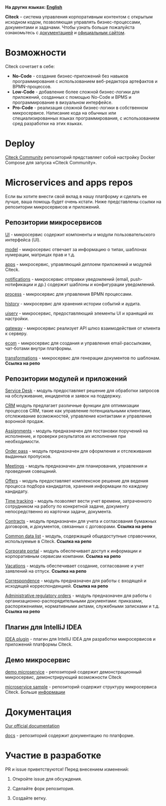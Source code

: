 **На других языках: [English](README.EN.MD)**

**Citeck** – система управления корпоративным контентом с открытым исходном кодом, позволяющая управлять бизнес-процессами, документами и задачами.
Чтобы узнать больше пожалуйста ознакомьтесь с [документацией](https://citeck-ecos.readthedocs.io/) и [официальным сайтом](https://www.citeck.ru/).

# Возможности

Citeck сочетает в себе:

* **No-Code** - создание бизнес-приложений без навыков программирования с использованием веб-редактора артефактов и BPMN-процессов.
* **Low-Code** - добавление более сложной бизнес-логики для приложений, созданных с помощью No-Code и BPMS и программирование в визуальном интерфейсе.
* **Pro-Code** - реализация сложной бизнес-логики в собственном микросервисе. Написание кода на обычных или специализированных языках программирования, с использованием сред разработки на этих языках.


# Deploy

[Citeck Community](https://github.com/Citeck/citeck-community) репозиторий представляет собой настройку Docker Compose для запуска «Citeck Community».


# Microservices and apps repos

Если вы хотите внести свой вклад в нашу платформу и сделать ее лучше, ваша помощь будет очень кстати. Ниже представлены ссылки на репозитории микросервисов и приложений.

## Репозитории микросервисов

[UI](https://github.com/Citeck/ecos-ui) - микросервис содержит компоненты и модули пользовательского интерфейса (UI).

[model](https://github.com/Citeck/ecos-model) - микросервис отвечает за информацию о типах, шаблонах нумерации, матрицах прав и т.д.

[apps](https://github.com/Citeck/ecos-apps) - микросервис, управляющий деплоем приложений и модулей Citeck.

[notifications](https://github.com/Citeck/ecos-notifications) - микросервис отправки уведомлений (email, push-нотификации и др.) содержит шаблоны и конфигурации уведомлений.

[process](https://github.com/Citeck/ecos-process) - микросервис для управления BPMN процессами.

[history](https://github.com/Citeck/ecos-history) - микросервис для хранения истории событий и аудита.

[uiserv](https://github.com/Citeck/ecos-uiserv) - микросервис, предоставляющий элементы UI и хранящий их настройки.

[gateway](https://github.com/Citeck/ecos-gateway) - микросервис реализует API шлюз взаимодействия от клиента к серверу.

[ecom](https://github.com/Citeck/ecos-ecom) - микросервис для создания и управления email-рассылками, чат-ботами внутри платформы.

[transformations]() - микросервис для генерации документов по шаблонам. **Ссылка на репо**

## Репозитории модулей и приложений

[Service Desk](https://github.com/Citeck/ecos-service-desk) - модуль предоставляет решение для обработки запросов на обслуживание, инцидентов и заявок на поддержку.

[CRM](https://github.com/Citeck/ecos-crm) модуль предлагает различные функции для оптимизации процессов CRM, такие как управление потенциальными клиентами, отслеживание возможностей, управление контактами и управление воронкой продаж.

[Assignments](https://github.com/Citeck/ecos-assignments) - модуль предназначен для постановки поручений на исполнение, и проверки результатов их исполнения при необходимости. 

[Order pass](https://github.com/Citeck/ecos-order-pass) - модуль предназначен для оформления и отслеживания выданных пропусков.

[Meetings](https://github.com/Citeck/ecos-meetings) - модуль предназначен для планирования, управления и проведения совещаний.

[Offers](https://github.com/Citeck/ecos-offers) - модуль предоставляет комплексное решение для ведения процесса подбора кандидатов, хранения информации по каждому кандидату.

[Time tracking](https://github.com/Citeck/ecos-time-tracking) - модуль позволяет вести учет времени, затраченного сотрудником на работу по конкретной задаче, документу непосредственно из карточки задачи, документа.

[Contracts]() - модуль предназначен для учета и согласования бумажных договоров, и документов, связанных с договорами. **Ссылка на репо**

[Common data list]() - модуль, содержащий общедоступные справочники, используемые в Citeck. **Ссылка на репо**

[Corporate portal]() - модуль обеспечивает доступ к информации и корпоративным сервисам компании. **Ссылка на репо**

[Vacations]() - модуль обеспечивает создание, согласование и учет заявлений на отпуск. **Ссылка на репо**

[Correspondence]() - модуль предназначен для работы с входящей и исходящей корреспонденцией. **Ссылка на репо**

[Administrative regulatory orders]() - модуль предназначен для работы с организационно-распорядительными документами: приказами, распоряжениями, нормативными актами, служебными записками и т.д. **Ссылка на репо**

## Плагин для IntelliJ IDEA

[IDEA plugin](https://github.com/Citeck/ecos-idea-plugin) - плагин для IntelliJ IDEA для разработки микросервисов и приложений платформы Citeck.
	
## Демо микросервис

[demo microservice](https://github.com/Citeck/ecos-demo-app) - репозиторий содержит демонстрационный микросервис, демонстрирующий возможности Citeck

[microservice sample](https://github.com/Citeck/ecos-webapp-sample/tree/main/minimal-sample) - репозиторий содержит структуру микросервиса Citeck. Больше [информации](https://citeck-ecos.readthedocs.io/ru/latest/general/Microservices/new_microservice.html)
		
# Документация

[Our official documentation](https://citeck-ecos.readthedocs.io/)

[docs](https://github.com/Citeck/ecos-docs) -  репозиторий содержит документацию по платформе.

# Участие в разработке

PR и issue приветствуются! Перед внесением изменений:

1. Откройте issue для обсуждения.

2. Сделайте форк репозитория.

3. Создайте ветку.
